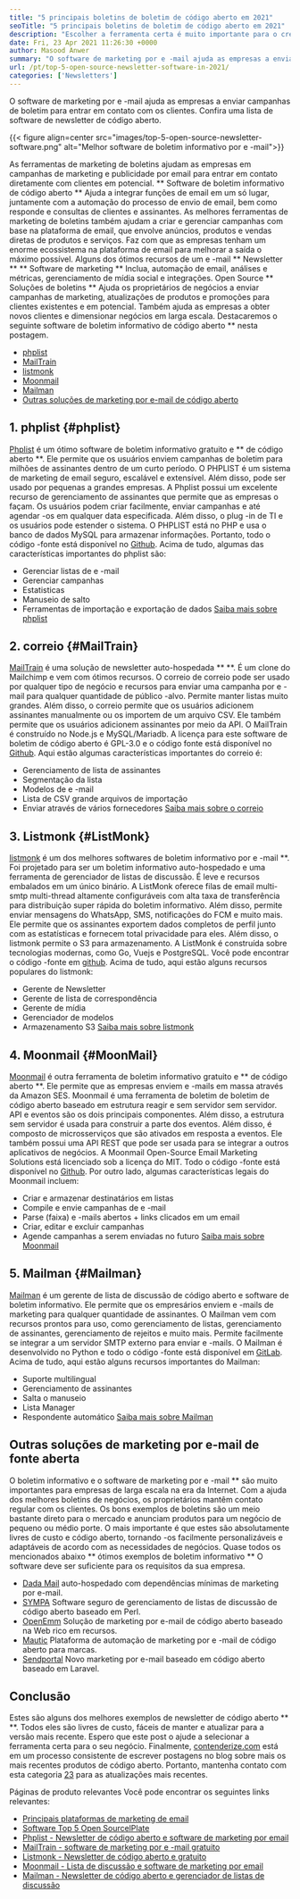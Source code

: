 ```yaml
---
title: "5 principais boletins de boletim de código aberto em 2021" 
seoTitle: "5 principais boletins de boletim de código aberto em 2021" 
description: "Escolher a ferramenta certa é muito importante para o crescimento dos negócios. Temos uma lista concisa do melhor software de boletim informativo de código aberto." 
date: Fri, 23 Apr 2021 11:26:30 +0000
author: Masood Anwer
summary: "O software de marketing por e -mail ajuda as empresas a enviar campanhas de boletim informativo para entrar em contato com os clientes. Confira uma lista de software de newsletter de código aberto." 
url: /pt/top-5-open-source-newsletter-software-in-2021/
categories: ['Newsletters']
---
```


O software de marketing por e -mail ajuda as empresas a enviar campanhas de boletim para entrar em contato com os clientes. Confira uma lista de software de newsletter de código aberto.

{{< figure align=center src="images/top-5-open-source-newsletter-software.png" alt="Melhor software de boletim informativo por e -mail">}}

As ferramentas de marketing de boletins ajudam as empresas em campanhas de marketing e publicidade por email para entrar em contato diretamente com clientes em potencial. ** Software de boletim informativo de código aberto ** Ajuda a integrar funções de email em um só lugar, juntamente com a automação do processo de envio de email, bem como responde e consultas de clientes e assinantes. As melhores ferramentas de marketing de boletins também ajudam a criar e gerenciar campanhas com base na plataforma de email, que envolve anúncios, produtos e vendas diretas de produtos e serviços. Faz com que as empresas tenham um enorme ecossistema na plataforma de email para melhorar a saída o máximo possível. Alguns dos ótimos recursos de um e -mail ** Newsletter ** ** Software de marketing ** Inclua, automação de email, análises e métricas, gerenciamento de mídia social e integrações.
Open Source ** Soluções de boletins ** Ajuda os proprietários de negócios a enviar campanhas de marketing, atualizações de produtos e promoções para clientes existentes e em potencial. Também ajuda as empresas a obter novos clientes e dimensionar negócios em larga escala. Destacaremos o seguinte software de boletim informativo de código aberto ** nesta postagem.
  * [phplist][1]
  * [MailTrain][2]
  * [listmonk][3]
  * [Moonmail][4]
  * [Mailman][5]
  * [Outras soluções de marketing por e-mail de código aberto][6]

## 1. phplist {#phplist}
[Phplist][7] é um ótimo software de boletim informativo gratuito e ** de código aberto **. Ele permite que os usuários enviem campanhas de boletim para milhões de assinantes dentro de um curto período. O PHPLIST é um sistema de marketing de email seguro, escalável e extensível. Além disso, pode ser usado por pequenas a grandes empresas. A Phplist possui um excelente recurso de gerenciamento de assinantes que permite que as empresas o façam. Os usuários podem criar facilmente, enviar campanhas e até agendar -os em qualquer data especificada. Além disso, o plug -in de TI e os usuários pode estender o sistema. O PHPLIST está no PHP e usa o banco de dados MySQL para armazenar informações. Portanto, todo o código -fonte está disponível no [Github][8].
Acima de tudo, algumas das características importantes do phplist são:
  * Gerenciar listas de e -mail
  * Gerenciar campanhas
  * Estatisticas
  * Manuseio de salto
  * Ferramentas de importação e exportação de dados
[Saiba mais sobre phplist][7]

## 2. correio {#MailTrain}
[MailTrain][9] é uma solução de newsletter auto-hospedada ** **. É um clone do Mailchimp e vem com ótimos recursos. O correio de correio pode ser usado por qualquer tipo de negócio e recursos para enviar uma campanha por e -mail para qualquer quantidade de público -alvo. Permite manter listas muito grandes. Além disso, o correio permite que os usuários adicionem assinantes manualmente ou os importem de um arquivo CSV. Ele também permite que os usuários adicionem assinantes por meio da API. O MailTrain é construído no Node.js e MySQL/Mariadb. A licença para este software de boletim de código aberto é GPL-3.0 e o código fonte está disponível no [Github][10].
Aqui estão algumas características importantes do correio é:
  * Gerenciamento de lista de assinantes
  * Segmentação da lista
  * Modelos de e -mail
  * Lista de CSV grande arquivos de importação
  * Enviar através de vários fornecedores
[Saiba mais sobre o correio][9]

## 3. Listmonk {#ListMonk}
[listmonk][11] é um dos melhores softwares de boletim informativo por e -mail **. Foi projetado para ser um boletim informativo auto-hospedado e uma ferramenta de gerenciador de listas de discussão. É leve e recursos embalados em um único binário. A ListMonk oferece filas de email multi-smtp multi-thread altamente configuráveis ​​com alta taxa de transferência para distribuição super rápida do boletim informativo. Além disso, permite enviar mensagens do WhatsApp, SMS, notificações do FCM e muito mais. Ele permite que os assinantes exportem dados completos de perfil junto com as estatísticas e fornecem total privacidade para eles. Além disso, o listmonk permite o S3 para armazenamento. A ListMonk é construída sobre tecnologias modernas, como Go, Vuejs e PostgreSQL. Você pode encontrar o código -fonte em [github][12].
Acima de tudo, aqui estão alguns recursos populares do listmonk:
  * Gerente de Newsletter
  * Gerente de lista de correspondência
  * Gerente de mídia
  * Gerenciador de modelos
  * Armazenamento S3
[Saiba mais sobre listmonk][11]

## 4. Moonmail {#MoonMail}
[Moonmail][13] é outra ferramenta de boletim informativo gratuito e ** de código aberto **. Ele permite que as empresas enviem e -mails em massa através da Amazon SES. Moonmail é uma ferramenta de boletim de boletim de código aberto baseado em estrutura reagir e sem servidor sem servidor. API e eventos são os dois principais componentes. Além disso, a estrutura sem servidor é usada para construir a parte dos eventos. Além disso, é composto de microsserviços que são ativados em resposta a eventos. Ele também possui uma API REST que pode ser usada para se integrar a outros aplicativos de negócios. A Moonmail Open-Source Email Marketing Solutions está licenciado sob a licença do MIT. Todo o código -fonte está disponível no [Github][14].
Por outro lado, algumas características legais do Moonmail incluem:
  * Criar e armazenar destinatários em listas
  * Compile e envie campanhas de e -mail
  * Parse (faixa) e -mails abertos + links clicados em um email
  * Criar, editar e excluir campanhas
  * Agende campanhas a serem enviadas no futuro
[Saiba mais sobre Moonmail][13]

## 5. Mailman {#Mailman}
[Mailman][15] é um gerente de lista de discussão de código aberto e software de boletim informativo. Ele permite que os empresários enviem e -mails de marketing para qualquer quantidade de assinantes. O Mailman vem com recursos prontos para uso, como gerenciamento de listas, gerenciamento de assinantes, gerenciamento de rejeitos e muito mais. Permite facilmente se integrar a um servidor SMTP externo para enviar e -mails. O Mailman é desenvolvido no Python e todo o código -fonte está disponível em [GitLab][16].
Acima de tudo, aqui estão alguns recursos importantes do Mailman:
  * Suporte multilingual
  * Gerenciamento de assinantes
  * Salta o manuseio
  * Lista Manager
  * Respondente automático
[Saiba mais sobre Mailman][15]

## Outras soluções de marketing por e-mail de fonte aberta
O boletim informativo e o software de marketing por e -mail ** são muito importantes para empresas de larga escala na era da Internet. Com a ajuda dos melhores boletins de negócios, os proprietários mantêm contato regular com os clientes. Os bons exemplos de boletins são um meio bastante direto para o mercado e anunciam produtos para um negócio de pequeno ou médio porte. O mais importante é que estes são absolutamente livres de custo e código aberto, tornando -os facilmente personalizáveis ​​e adaptáveis ​​de acordo com as necessidades de negócios. Quase todos os mencionados abaixo ** ótimos exemplos de boletim informativo ** O software deve ser suficiente para os requisitos da sua empresa.
  * [Dada Mail][17] auto-hospedado com dependências mínimas de marketing por e-mail.
  * [SYMPA][18] Software seguro de gerenciamento de listas de discussão de código aberto baseado em Perl.
  * [OpenEmm][19] Solução de marketing por e-mail de código aberto baseado na Web rico em recursos.
  * [Mautic][20] Plataforma de automação de marketing por e -mail de código aberto para marcas.
  * [Sendportal][21] Novo marketing por e-mail baseado em código aberto baseado em Laravel.

## Conclusão
Estes são alguns dos melhores exemplos de newsletter de código aberto ** **. Todos eles são livres de custo, fáceis de manter e atualizar para a versão mais recente. Espero que este post o ajude a selecionar a ferramenta certa para o seu negócio.
Finalmente, [contenderize.com][22] está em um processo consistente de escrever postagens no blog sobre mais os mais recentes produtos de código aberto. Portanto, mantenha contato com esta categoria [23][23] para as atualizações mais recentes.

Páginas de produto relevantes
Você pode encontrar os seguintes links relevantes:
  * [Principais plataformas de marketing de email][24]
  * [Software Top 5 Open SourcelPlate][25]
  * [Phplist - Newsletter de código aberto e software de marketing por email][7]
  * [MailTrain - software de marketing por e -mail gratuito][9]
  * [Listmonk - Newsletter de código aberto e gratuito][11]
  * [Moonmail - Lista de discussão e software de marketing por email][13]
  * [Mailman - Newsletter de código aberto e gerenciador de listas de discussão][15]

  
[1]: #phpList
[2]: #Mailtrain
[3]: #listmonk
[4]: #MoonMail
[5]: #Mailman
[6]: #OtherOpen-sourceEmailMarketingSolutions
[7]: https://products.containerize.com/newsletter/phplist
[8]: https://github.com/phpList/phplist3
[9]: https://products.containerize.com/newsletter/mailtrain
[10]: https://github.com/Mailtrain-org/mailtrain
[11]: https://products.containerize.com/newsletter/listmonk
[12]: https://github.com/knadh/listmonk
[13]: https://products.containerize.com/newsletter/moonmail
[14]: https://github.com/MoonMail/MoonMail
[15]: https://products.containerize.com/newsletter/mailman
[16]: https://gitlab.com/mailman
[17]: https://dadamailproject.com/
[18]: https://www.sympa.org/
[19]: https://www.agnitas.de/en/e-marketing_manager/email-marketing-software-variants/openemm/
[20]: https://www.mautic.org/
[21]: https://laravel-news.com/sendportal-open-source-email-marketing-software
[22]: https://containerize.com
[23]: https://blog.containerize.com/category/newsletter/
[24]: https://products.containerize.com/newsletter
[25]: https://blog.containerize.com/marketplace/top-5-open-source-marketplace-software-in-2021/

